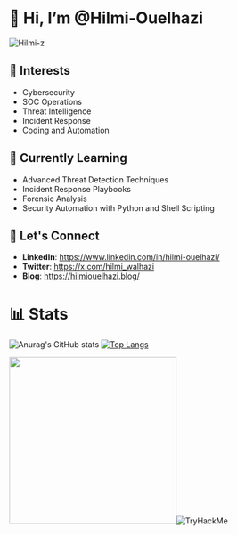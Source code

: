 # 👋 Hi, I’m @Hilmi-Ouelhazi
<p align="left"> <img src="https://komarev.com/ghpvc/?username=Hilmi-z&label=Profile%20views&color=0e75b6&style=flat" alt="Hilmi-z" /> </p>

## 👀 Interests
- Cybersecurity
- SOC Operations
- Threat Intelligence
- Incident Response
- Coding and Automation

## 🌱 Currently Learning
- Advanced Threat Detection Techniques
- Incident Response Playbooks
- Forensic Analysis
- Security Automation with Python and Shell Scripting
  
## 💬 Let's Connect
- **LinkedIn**: https://www.linkedin.com/in/hilmi-ouelhazi/
- **Twitter**: https://x.com/hilmi_walhazi
- **Blog**: https://hilmiouelhazi.blog/
  
# 📊 Stats

![Anurag's GitHub stats](https://github-readme-stats.vercel.app/api?username=Hilmi-z&show_icons=true&theme=github_dark)
[![Top Langs](https://github-readme-stats.vercel.app/api/top-langs/?username=Hilmi-z&layout=donut&theme=github_dark)](https://github.com/anuraghazra/github-readme-stats)

<img src="https://cyberdefenders-storage.s3.me-central-1.amazonaws.com/profile-badges/xDU0.png" width="300" /><img src="https://tryhackme-badges.s3.amazonaws.com/hilmiouelhazi.png" alt="TryHackMe">
